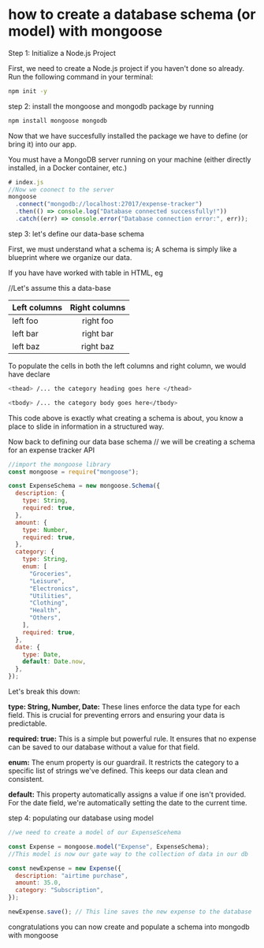 # how to create a database schema (or model) with mongoose

Step 1: Initialize a Node.js Project

First, we need to create a Node.js project if you haven't done so already. Run the following command in your terminal:

```sh
npm init -y
```

step 2: install the mongoose and mongodb package by running

```sh
npm install mongoose mongodb
```

Now that we have succesfully installed the package we have to define (or bring it) into our app.

You must have a MongoDB server running on your machine (either directly installed, in a Docker container, etc.)

```js
# index.js
//Now we coonect to the server
mongoose
  .connect("mongodb://localhost:27017/expense-tracker")
  .then(() => console.log("Database connected successfully!"))
  .catch((err) => console.error("Database connection error:", err));
```

step 3: let's define our data-base schema

First, we must understand what a schema is; A schema is simply like a blueprint where we organize our data.

If you have have worked with table in HTML, eg

//Let's assume this a data-base

| Left columns | Right columns |
| ------------ | :-----------: |
| left foo     |   right foo   |
| left bar     |   right bar   |
| left baz     |   right baz   |

To populate the cells in both the left columns and right column, we would have declare

```sh
<thead> /... the category heading goes here </thead>

<tbody> /... the category body goes here</tbody>
```

This code above is exactly what creating a schema is about, you know a place to slide in information in a structured way.

Now back to defining our data base schema
// we will be creating a schema for an expense tracker API

```js
//import the mongoose library
const mongoose = require("mongoose");

const ExpenseSchema = new mongoose.Schema({
  description: {
    type: String,
    required: true,
  },
  amount: {
    type: Number,
    required: true,
  },
  category: {
    type: String,
    enum: [
      "Groceries",
      "Leisure",
      "Electronics",
      "Utilities",
      "Clothing",
      "Health",
      "Others",
    ],
    required: true,
  },
  date: {
    type: Date,
    default: Date.now,
  },
});
```

Let's break this down:

**type: String, Number, Date:** These lines enforce the data type for each field. This is crucial for preventing errors and ensuring your data is predictable.

**required: true:** This is a simple but powerful rule. It ensures that no expense can be saved to our database without a value for that field.

**enum:** The enum property is our guardrail. It restricts the category to a specific list of strings we've defined. This keeps our data clean and consistent.

**default:** This property automatically assigns a value if one isn't provided. For the date field, we're automatically setting the date to the current time.

step 4: populating our database using model

```js
//we need to create a model of our ExpenseScehema

const Expense = mongoose.model("Expense", ExpenseSchema);
//This model is now our gate way to the collection of data in our db

const newExpense = new Expense({
  description: "airtime purchase",
  amount: 35.0,
  category: "Subscription",
});

newExpense.save(); // This line saves the new expense to the database
```

congratulations you can now create and populate a schema into mongodb with mongoose
